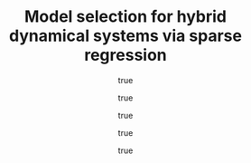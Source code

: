 ---
layout: publication
author:
- family: Mangan
  given: Niall M
- family: Askham
  given: Travis
- family: Brunton
  given: Steven L
- family: Kutz
  given: J Nathan
- family: Proctor
  given: Joshua L
container-title: arXiv preprint arXiv:1808.03251
ref-id: mangan2018model
research_area: ROM
title: Model selection for hybrid dynamical systems via sparse regression
type: article-journal
year: '2018'
---